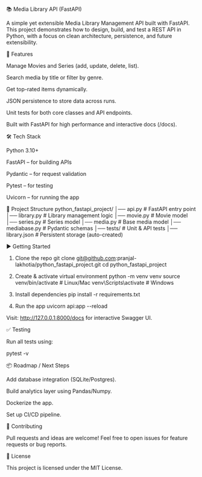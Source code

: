 📚 Media Library API (FastAPI)

A simple yet extensible Media Library Management API built with FastAPI.
This project demonstrates how to design, build, and test a REST API in Python, with a focus on clean architecture, persistence, and future extensibility.

🚀 Features

Manage Movies and Series (add, update, delete, list).

Search media by title or filter by genre.

Get top-rated items dynamically.

JSON persistence to store data across runs.

Unit tests for both core classes and API endpoints.

Built with FastAPI for high performance and interactive docs (/docs).

🛠 Tech Stack

Python 3.10+

FastAPI – for building APIs

Pydantic – for request validation

Pytest – for testing

Uvicorn – for running the app

📂 Project Structure
python_fastapi_project/
│── api.py # FastAPI entry point
│── library.py # Library management logic
│── movie.py # Movie model
│── series.py # Series model
│── media.py # Base media model
│── mediabase.py # Pydantic schemas
│── tests/ # Unit & API tests
│── library.json # Persistent storage (auto-created)

▶️ Getting Started

1. Clone the repo
   git clone git@github.com:pranjal-lakhotia/python_fastapi_project.git
   cd python_fastapi_project

2. Create & activate virtual environment
   python -m venv venv
   source venv/bin/activate # Linux/Mac
   venv\Scripts\activate # Windows

3. Install dependencies
   pip install -r requirements.txt

4. Run the app
   uvicorn api:app --reload

Visit: http://127.0.0.1:8000/docs
for interactive Swagger UI.

✅ Testing

Run all tests using:

pytest -v

📦 Roadmap / Next Steps

Add database integration (SQLite/Postgres).

Build analytics layer using Pandas/Numpy.

Dockerize the app.

Set up CI/CD pipeline.

🤝 Contributing

Pull requests and ideas are welcome! Feel free to open issues for feature requests or bug reports.

📜 License

This project is licensed under the MIT License.
